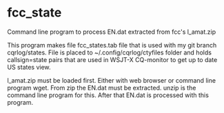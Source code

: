 # fcc_state
Command line program to process  EN.dat extracted from fcc's l_amat.zip

This program makes file fcc_states.tab file that is used with my git branch cqrlog/states.
File is placed to ~/.config/cqrlog/ctyfiles folder and holds callsign=state pairs that are used in 
WSJT-X CQ-monitor to get up to date US states view.

l_amat.zip must be loaded first. Either with web browser or command line program wget.
From zip the EN.dat must be extracted. unzip is the command line program for this.
After that EN.dat is processed with this program.
